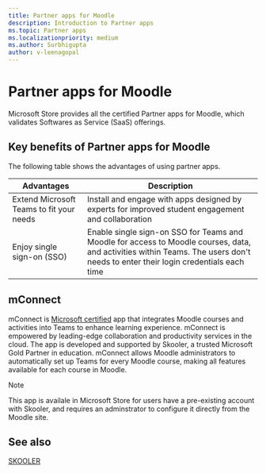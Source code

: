 ```yaml
---
title: Partner apps for Moodle
description: Introduction to Partner apps
ms.topic: Partner apps
ms.localizationpriority: medium
ms.author: Surbhigupta
author: v-leenagopal
---
```


# Partner apps for Moodle

Microsoft Store provides all the certified Partner apps for Moodle, which validates Softwares as Service (SaaS) offerings.

## Key benefits of Partner apps for Moodle

The following table shows the advantages of using partner apps.

|Advantages| Description|
|----------|------------|
|Extend Microsoft Teams to fit your needs| Install and engage with apps designed by experts for improved student engagement and collaboration|
|Enjoy single sign-on (SSO)| Enable single sign-on SSO for Teams and Moodle for access to Moodle courses, data, and activities within Teams. The users don't needs to enter their login credentials each time|

## mConnect

mConnect is [Microsoft certified](/microsoft-365-app-certification/teams/teams-apps) app that integrates Moodle courses and activities into Teams to enhance learning experience. mConnect is empowered by leading-edge collaboration and productivity services in the cloud. The app is developed and supported by Skooler, a trusted Microsoft Gold Partner in education. mConnect allows Moodle administrators to automatically set up Teams for every Moodle course, making all features available for each course in Moodle.

>[!NOTE]
>This app is availale in Microsoft Store for users have a pre-existing account with Skooler, and requires an adminstrator to configure it directly from the Moodle site.
  
<!-- Watch the following video to understand how to get started with mConnect and Teams: -->

<!-- > [!VIDEO unavailable] -->

## See also

[SKOOLER](https://skooler.com/mconnect/how-to/)